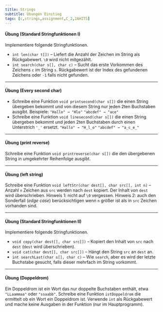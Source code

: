 ```yaml
---
title: Strings
subtitle: Übungen Einstieg
tags: [c,strings,assignment,C_2,2AHITS]
---
```


#### Übung (Standard Stringfunktionen I)

Implementiere folgende Stringfunktionen. 


- `int len(char t[])` – Liefert die Anzahl der Zeichen im String als Rückgabewert. `\0` wird nicht mitgezählt.
- `int search(char s[], char c)` – Sucht das erste Vorkommen des Zeichens `c` im String `s`. Rückgabewert ist der Index des gefundenen Zeichens oder `-1` falls nicht gefunden.



---

#### Übung (Every second char)

- Schreibe eine Funktion `void printsecond(char s[])` die einen String übergeben bekommt und von diesem String nur jeden 2ten Buchstaben ausgibt. Beispiele:
  `"Hallo" → "Hlo"`
  `"abcdef" → "ace"`
- Schreibe eine Funktion `void linesecond(char s[])` die einen String übergeben bekommt und jeden 2ten Buchstaben durch einen Unterstrich `'_'` ersetzt.
  `"Hallo" → "H_l_o"`
  `"abcdef" → "a_c_e_"`



---

#### Übung (print reverse)

Schreibe eine Funktion `void printreverse(char s[])` die den übergebenen String in umgekehrter Reihenfolge ausgibt.



---

#### Übung (left string)

Schreibe eine Funktion `void leftStr(char dest[], char src[], int n)` – Anzahl `n` Zeichen aus `src` werden nach `dest` kopiert. Der Inhalt von `dest ` wird überschrieben. Hinweis 1: nicht auf `\0` vergessen.  Hinweis 2: auch den Sonderfall (*edge case*) berücksichtigen wenn `n` größer ist als in `src` Zeichen vorhanden sind.



---

#### Übung (Standard Stringfunktionen II)

Implementiere folgende Stringfunktionen. 

- `void copy(char dest[], char src[])` – Kopiert den Inhalt von `src` nach `dest` (`dest` wird überschrieben).
- `void cat(char dest[], char src[])` – Hängt den String `src` an `dest` an.
- `int searchLast(char s[], char c)` – Wie `search`, aber es wird der letzte Buchstabe gesucht, falls dieser mehrfach im String vorkommt.



---

#### Übung (Doppeldrom)

Ein Doppeldrom ist ein Wort das nur doppelte Buchstaben enthält, etwa `"LLaammaa"` oder `"ssaabb"`.
Schreibe eine Funktion `istDoppeldrom` die ermittelt ob ein Wort ein Doppeldrom ist.
Verwende `int` als Rückgabewert und mache keine Ausgaben in der Funktion (nur im Hauptprogramm).

